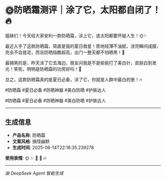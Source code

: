 # 🌞防晒霜测评｜涂了它，太阳都自闭了！🔥

姐妹们！今天给大家安利一款防晒霜，涂上它，连太阳都要怀疑人生！🌞✨

最近入手了这款防晒霜，简直是我的夏日救星！质地轻薄不油腻，涂完瞬间成膜，完全不会搓泥，而且防晒指数超高，出门一整天都不怕晒黑！💯

最搞笑的是，昨天涂了它去海边，朋友问我是不是偷偷打了美白针，皮肤白到发光！笑死，明明是防晒霜的功劳好吗！🎉

总之，这款防晒霜真的是夏日必备，涂了它，你就是人群中最白的崽！🔥

#防晒霜 #夏日必备 #防晒神器 #美白防晒 #护肤达人

#防晒霜 #夏日必备 #防晒神器 #美白防晒 #护肤达人

---

## 生成信息

- **产品名称**: 防晒霜
- **文案风格**: 搞怪幽默
- **生成时间**: 2025-06-14T22:16:35.239278

**使用表情**: 🌞 ✨ 💯 🎉 🔥

---
*由 DeepSeek Agent 智能生成*